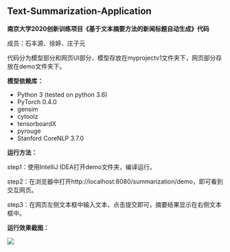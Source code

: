 ## Text-Summarization-Application

**南京大学2020创新训练项目《基于文本摘要方法的新闻标题自动生成》代码**

成员：石丰源、徐婷、庄子元

代码分为模型部分和网页UI部分，模型存放在myprojectv1文件夹下，网页部分存放在demo文件夹下。

**模型依赖库：**

- Python 3 (tested on python 3.6)
- PyTorch  0.4.0
- gensim
- cytoolz
- tensorboardX
- pyrouge
- Stanford CoreNLP 3.7.0

**运行方法：**

step1：使用IntelliJ IDEA打开demo文件夹，编译运行。

step2：在浏览器中打开http://localhost:8080/summarization/demo，即可看到交互网页。

step3：在网页左侧文本框中输入文本，点击提交即可，摘要结果显示在右侧文本框中。

**运行效果截图：**

![](C:\Users\做一个任性的孩子\Desktop\创新训练项目\code\Text-Summarization-Application\demo.png)


